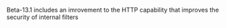 Beta-13.1 includes an imrovement to the HTTP capability that improves the security of internal filters